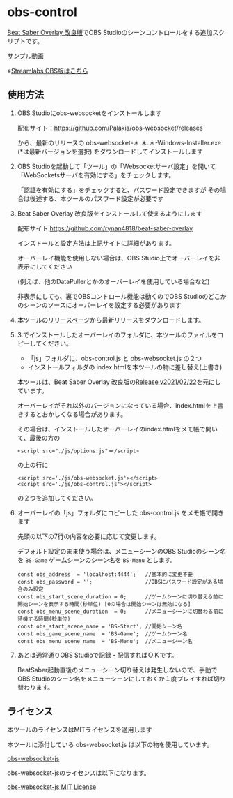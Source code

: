 # obs-control

[Beat Saber Overlay 改良版](https://github.com/rynan4818/beat-saber-overlay)でOBS Studioのシーンコントロールをする追加スクリプトです。

[サンプル動画](https://twitter.com/rynan4818/status/1383422547090284550)

※[Streamlabs OBS版はこちら](https://github.com/rynan4818/Streamlabs-obs-control)

## 使用方法

 1. OBS Studioにobs-websocketをインストールします

    配布サイト：https://github.com/Palakis/obs-websocket/releases

    から、最新のリリースの
    obs-websocket-＊.＊.＊-Windows-Installer.exe  (*は最新バージョンを選択)
    をダウンロードしてインストールします

 2. OBS Studioを起動して「ツール」の「Websocketサーバ設定」を開いて「WebSocketsサーバを有効にする」をチェックします。

    「認証を有効にする」をチェックすると、パスワード設定できますが
     その場合は後述する、本ツールのパスワード設定が必要です

 3. Beat Saber Overlay 改良版をインストールして使えるようにします
 
    配布サイト:https://github.com/rynan4818/beat-saber-overlay

    インストールと設定方法は上記サイトに詳細があります。
    
    オーバーレイ機能を使用しない場合は、OBS Studio上でオーバーレイを非表示にしてください

    (例えば、他のDataPullerとかのオーバーレイを使用している場合など)
    
    非表示にしても、裏でOBSコントロール機能は動くのでOBS Studioのどこかのシーンのソースにオーバーレイを設定する必要があります

 4. 本ツールの[リリースページ](https://github.com/rynan4818/obs-control/releases)から最新リリースをダウンロードします。

 5. 3.でインストールしたオーバーレイのフォルダに、本ツールのファイルをコピーしてください。

    - 「js」フォルダに、obs-control.js と obs-websocket.js の２つ
    - インストールフォルダの index.htmlを本ツールの物に差し替え(上書き)

    本ツールは、Beat Saber Overlay 改良版の[Release v2021/02/22](https://github.com/rynan4818/beat-saber-overlay/releases/tag/v2021%2F02%2F22)を元にしています。

    オーバーレイがそれ以外のバージョンになっている場合、index.htmlを上書きするとおかしくなる場合があります。
    
    その場合は、インストールしたオーバーレイのindex.htmlをメモ帳で開いて、最後の方の

        <script src="./js/options.js"></script>

    の上の行に

        <script src='./js/obs-websocket.js'></script>
        <script src='./js/obs-control.js'></script>

    の２つを追加してください。

 6. オーバーレイの「js」フォルダにコピーした obs-control.js をメモ帳で開きます

    先頭の以下の7行の内容を必要に応じて変更します。

    デフォルト設定のまま使う場合は、メニューシーンのOBS Studioのシーン名を `BS-Game` ゲームシーンのシーン名を `BS-Menu` とします。

        const obs_address  = 'localhost:4444';   //基本的に変更不要
        const obs_password = '';                 //OBSにパスワード設定がある場合のみ設定
        const obs_start_scene_duration = 0;      //ゲームシーンに切り替える前に開始シーンを表示する時間(秒単位) [0の場合は開始シーンは無効になる]
        const obs_menu_scene_duration  = 0;      //メニューシーンに切替わる前に待機する時間(秒単位)
        const obs_start_scene_name = 'BS-Start'; //開始シーン名
        const obs_game_scene_name  = 'BS-Game';  //ゲームシーン名
        const obs_menu_scene_name  = 'BS-Menu';  //メニューシーン名

 7. あとは通常通りOBS Studioで記録・配信すればＯＫです。

    BeatSaber起動直後のメニューシーン切り替えは発生しないので、手動でOBS Studioのシーン名をメニューシーンにしておくか１度プレイすれば切り替わります。

## ライセンス

本ツールのライセンスはMITライセンスを適用します

本ツールに添付している obs-websocket.js は以下の物を使用しています。

[obs-websocket-js](https://github.com/haganbmj/obs-websocket-js)

obs-websocket-jsのライセンスは以下になります。

[obs-websocket-js MIT License](https://github.com/haganbmj/obs-websocket-js/blob/master/LICENSE.md)
